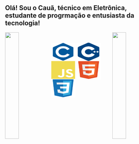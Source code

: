 ## Olá! Sou o Cauã, técnico em Eletrônica, estudante de progrmação e entusiasta da tecnologia!

<a href="https://github.com/cauamp" >
  <img align="left" width = 30% height=350em src = "https://github-readme-stats.vercel.app/api?username=cauamp&show_icons=true&theme=dark">
</a>
<a href="https://github.com/cauamp" > 

  <img align="right" width = 30%  height=350em src = "https://github-readme-stats.vercel.app/api/top-langs/?username=cauamp&show_icons=true&theme=dark">
</a>
<br></br>

<div style="display: inline_block">
  <img align="center" alt="Caua-C" height="60" width="80" src="https://github.com/devicons/devicon/blob/master/icons/c/c-plain.svg">
  <img align="center" alt="Caua-CSS" height="60" width="80" src="https://github.com/devicons/devicon/blob/master/icons/cplusplus/cplusplus-plain.svg">
  <img align="center" alt="Caua-Js" height="60" width="80" src="https://raw.githubusercontent.com/devicons/devicon/master/icons/javascript/javascript-plain.svg">
  <img align="center" alt="Caua-HTML" height="60" width="80" src="https://raw.githubusercontent.com/devicons/devicon/master/icons/html5/html5-original.svg">
  <img align="center" alt="Rafa-CSS" height="60" width="80" src="https://raw.githubusercontent.com/devicons/devicon/master/icons/css3/css3-original.svg">
  
</div>
